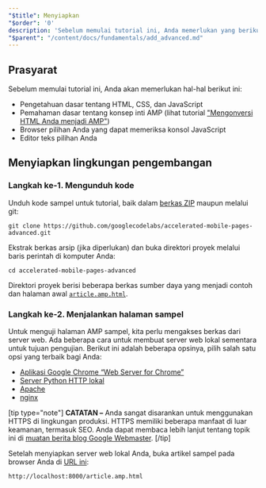 ```yaml
---
"$title": Menyiapkan
"$order": '0'
description: 'Sebelum memulai tutorial ini, Anda memerlukan yang berikut ini: - Pengetahuan dasar tentang HTML, CSS, dan JavaScript - Pemahaman dasar tentang konsep inti AMP, lihat ....'
"$parent": "/content/docs/fundamentals/add_advanced.md"
---
```


## Prasyarat

Sebelum memulai tutorial ini, Anda akan memerlukan hal-hal berikut ini:

- Pengetahuan dasar tentang HTML, CSS, dan JavaScript
- Pemahaman dasar tentang konsep inti AMP (lihat tutorial ["Mengonversi HTML Anda menjadi AMP"](../../../../documentation/guides-and-tutorials/start/converting/index.md))
- Browser pilihan Anda yang dapat memeriksa konsol JavaScript
- Editor teks pilihan Anda

## Menyiapkan lingkungan pengembangan

### Langkah ke-1. Mengunduh kode

Unduh kode sampel untuk tutorial, baik dalam [berkas ZIP](https://github.com/googlecodelabs/accelerated-mobile-pages-advanced/archive/master.zip) maupun melalui git:

```shell
git clone https://github.com/googlecodelabs/accelerated-mobile-pages-advanced.git
```

Ekstrak berkas arsip (jika diperlukan) dan buka direktori proyek melalui baris perintah di komputer Anda:

```shell
cd accelerated-mobile-pages-advanced
```

Direktori proyek berisi beberapa berkas sumber daya yang menjadi contoh dan halaman awal [`article.amp.html`](https://github.com/googlecodelabs/accelerated-mobile-pages-advanced/blob/master/article.amp.html).

### Langkah ke-2. Menjalankan halaman sampel

Untuk menguji halaman AMP sampel, kita perlu mengakses berkas dari server web. Ada beberapa cara untuk membuat server web lokal sementara untuk tujuan pengujian. Berikut ini adalah beberapa opsinya, pilih salah satu opsi yang terbaik bagi Anda:

- [Aplikasi Google Chrome “Web Server for Chrome”](https://chrome.google.com/webstore/detail/web-server-for-chrome/ofhbbkphhbklhfoeikjpcbhemlocgigb)
- [Server Python HTTP lokal](https://developer.mozilla.org/en-US/docs/Learn/Common_questions/set_up_a_local_testing_server#Running_a_simple_local_HTTP_server)
- [Apache](https://httpd.apache.org/docs/2.4/getting-started.html)
- [nginx](http://nginx.org/)

[tip type="note"] **CATATAN –** Anda sangat disarankan untuk menggunakan HTTPS di lingkungan produksi. HTTPS memiliki beberapa manfaat di luar keamanan, termasuk SEO. Anda dapat membaca lebih lanjut tentang topik ini di [muatan berita blog Google Webmaster](https://webmasters.googleblog.com/2014/08/https-as-ranking-signal.html). [/tip]

Setelah menyiapkan server web lokal Anda, buka artikel sampel pada browser Anda di [URL ini](http://localhost:8000/article.amp.html):

```text
http://localhost:8000/article.amp.html
```
